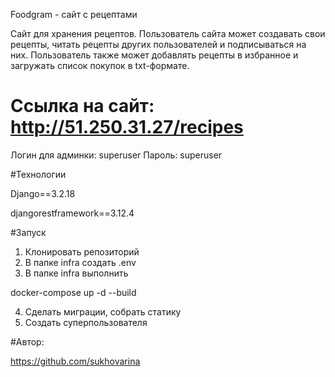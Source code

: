 Foodgram - сайт с рецептами


Сайт для хранения рецептов. Пользователь сайта может создавать свои рецепты, читать рецепты других пользователей
и подписываться на них. Пользователь также может добавлять рецепты в избранное и загружать список покупок в txt-формате.

# Ссылка на сайт: http://51.250.31.27/recipes

Логин для админки: superuser
Пароль: superuser

#Технологии

Django==3.2.18

djangorestframework==3.12.4

#Запуск

1. Клонировать репозиторий
2. В папке infra создать .env
3. В папке infra выполнить

docker-compose up -d --build

4. Сделать миграции, собрать статику
5. Создать суперпользователя

#Автор:

https://github.com/sukhovarina
